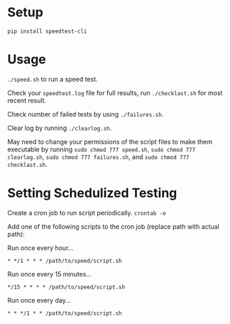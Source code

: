 # Setup
`pip install speedtest-cli`

# Usage
`./speed.sh` to run a speed test.

Check your `speedtest.log` file for full results, run `./checklast.sh` for most recent result.

Check number of failed tests by using `./failures.sh`.

Clear log by running `./clearlog.sh`.

May need to change your permissions of the script files to make them executable by running `sudo chmod 777 speed.sh`, `sudo chmod 777 clearlog.sh`, `sudo chmod 777 failures.sh`, and `sudo chmod 777 checklast.sh`.

# Setting Schedulized Testing

Create a cron job to run script periodically.
`crontab -e`

Add one of the following scripts to the cron job (replace path with actual path):

Run once every hour...

`* */1 * * * /path/to/speed/script.sh`

Run once every 15 minutes...

`*/15 * * * * /path/to/speed/script.sh`

Run once every day...

`* * */1 * * /path/to/speed/script.sh`
